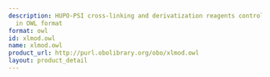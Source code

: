 ```yaml
---
description: HUPO-PSI cross-linking and derivatization reagents controlled vocabulary
  in OWL format
format: owl
id: xlmod.owl
name: xlmod.owl
product_url: http://purl.obolibrary.org/obo/xlmod.owl
layout: product_detail
---
```

